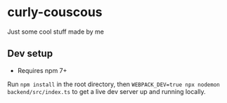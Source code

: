 # curly-couscous
Just some cool stuff made by me

## Dev setup

- Requires npm 7+

Run `npm install` in the root directory, then `WEBPACK_DEV=true npx nodemon backend/src/index.ts` to get a live dev server up and running locally.
